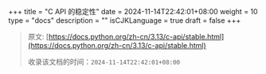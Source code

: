 +++
title = "C API 的稳定性"
date = 2024-11-14T22:42:01+08:00
weight = 10
type = "docs"
description = ""
isCJKLanguage = true
draft = false
+++

> 原文: [https://docs.python.org/zh-cn/3.13/c-api/stable.html](https://docs.python.org/zh-cn/3.13/c-api/stable.html)
>
> 收录该文档的时间：`2024-11-14T22:42:01+08:00`

